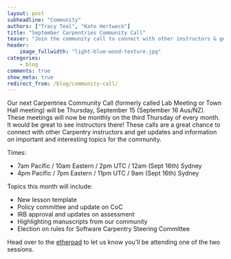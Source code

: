 ```yaml
---
layout: post
subheadline: "Community"
authors: ["Tracy Teal", "Kate Hertweck"]
title: "September Carpentries Community Call"
teaser: "Join the community call to connect with other instructors & get activity updates"
header:
    image_fullwidth: "light-blue-wood-texture.jpg"
categories:
    - blog
comments: true
show_meta: true
redirect_from: /blog/community-call/
---
```


Our next Carpentries Community Call (formerly called Lab Meeting or 
Town Hall meeting) will be Thursday, September 15 (September 16 Aus/NZ). These meetings will now be 
monthly on the third Thursday of every month. It would be great to 
see instructors there! These calls are a great chance to connect with 
other Carpentry instructors and get updates and information on 
important and interesting topics for the community. 

Times: 

* 7am Pacific / 10am Eastern / 2pm UTC / 12am (Sept 16th) Sydney
* 4pm Pacific / 7pm Eastern / 11pm UTC / 9am (Sept 16th) Sydney

Topics this month will include:

* New lesson template
* Policy committee and update on CoC
* IRB approval and updates on assessment 
* Highlighting manuscripts from our community
* Election on rules for Software Carpentry Steering Committee

Head over to the [etherpad](http://pad.software-carpentry.org/community-call-2016-09-15) 
to let us know you'll be attending one of the two sessions.
